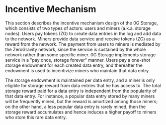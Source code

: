 # Incentive Mechanism

This section describes the incentive mechanism design of the 0G Storage, which consists of two types of actors: users and miners (a.k.a. storage nodes). Users pay tokens (ZG) to create data entries in the log and add data to the network. Miners provide data service and receive tokens (ZG) as a reward from the network. The payment from users to miners is mediated by the ZeroGravity network, since the service is sustained by the whole network rather than some specific miner. 0G Storage implements storage service in a "pay once, storage forever" manner. Users pay a one-shot storage endowment for each created data entry, and thereafter the endowment is used to incentivize miners who maintain that data entry.

The storage endowment is maintained per data entry, and a miner is only eligible for storage reward from data entries that he has access to. The total storage reward paid for a data entry is independent from the popularity of that data entry. For instance, a popular data entry stored by many miners will be frequently mined, but the reward is amortized among those miners; on the other hand, a less popular data entry is rarely mined, then the storage reward accumulates and hence induces a higher payoff to miners who store this rare data entry.
